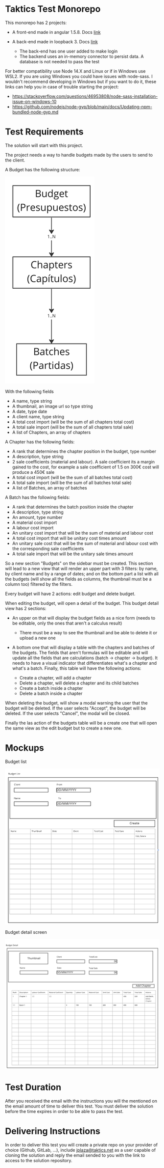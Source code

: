 # Taktics Test Monorepo
This monorepo has 2 projects:

* A front-end made in angular 1.5.8. Docs [link](https://docs.angularjs.org/guide)
* A back-end made in loopback 3. Docs [link](https://loopback.io/doc/en/lb3/)
  
  * The back-end has one user added to make login
  * The backend uses an in-memory connector to persist data. A database is not needed to pass the test

For better compatibility use Node 14.X and Linux or if in Windows use WSL2. If you are using Windows you could have issues with node-sass. I wouldn't recommend developing in Windows but if you want to do it, these links can help you in case of trouble starting the project:

- https://stackoverflow.com/questions/46953808/node-sass-installation-issue-on-windows-10
- https://github.com/nodejs/node-gyp/blob/main/docs/Updating-npm-bundled-node-gyp.md

# Test Requirements
The solution will start with this project.

The project needs a way to handle budgets made by the users to send to the client.

A Budget has the following structure:

![Budget Structure](budget_structure.png)

With the following fields
* A name, type string
* A thumbnail, an image url so type string
* A date, type date
* A client name, type string
* A total cost import (will be the sum of all chapters total cost)
* A total sale import (will be the sum of all chapters total sale)
* A list of Chapters, an array of chapters

A Chapter has the following fields:

* A rank that determines the chapter position in the budget, type number
* A description, type string
* 2 sale coefficients (material and labour). A sale coefficient its a margin gained to the cost, for example a sale coefficient of 1.5 on 300€ cost will produce a 450€ sale
* A total cost import (will be the sum of all batches total cost)
* A total sale import (will be the sum of all batches total sale)
* A list of Batches, an array of batches

A Batch has the following fields:

* A rank that determines the batch position inside the chapter
* A description, type string
* An amount, type number
* A material cost import
* A labour cost import
* An unitary cost import that will be the sum of material and labour cost
* A total cost import that will be unitary cost times amount
* An unitary sale cost that will be the sum of material and labour cost with the corresponding sale coefficients
* A total sale import that will be the unitary sale times amount

So a new section "Budgets" on the sidebar must be created. This section will lead to a new view that will render an upper part with 3 filters: by name, by client name and by a range of dates; and on the bottom part a list with all the budgets (will show all the fields as columns, the thumbnail must be a column too) filtered by the filters.

Every budget will have 2 actions: edit budget and delete budget.

When editing the budget, will open a detail of the budget. This budget detail view has 2 sections:

* An upper on that will display the budget fields as a nice form (needs to be editable, only the ones that aren't a calculus result)
  * There must be a way to see the thumbnail and be able to delete it or upload a new one
* A bottom one that will display a table with the chapters and batches of the budgets. The fields that aren't formulas will be editable and will update all the fields that are calculations (batch -> chapter -> budget). It needs to have a visual indicator that differentiates what's a chapter and what's a batch. Finally, this table will have the following actions:

  * Create a chapter, will add a chapter
  * Delete a chapter, will delete a chapter and its child batches
  * Create a batch inside a chapter
  * Delete a batch inside a chapter

When deleting the budget, will show a modal warning the user that the budget will be deleted. If the user selects "Accept", the budget will be deleted. If the user selects "Cancel", the modal will be closed.

Finally the las action of the budgets table will be a create one that will open the same view as the edit budget but to create a new one.

# Mockups
Budget list

![Budget list](budget_list.png)

Budget detail screen

![Budget detail](./budget_detail.png)

# Test Duration
After you received the email with the instructions you will the mentioned on the email amount of time to deliver this test. You must deliver the solution before the time expires in order to be able to pass the test.

# Delivering Instructions
In order to deliver this test you will create a private repo on your provider of choice (Github, GitLab, ...), include jplaza@taktics.net as a user capable of cloning the solution and reply the email sended to you with the link to access to the solution repository.